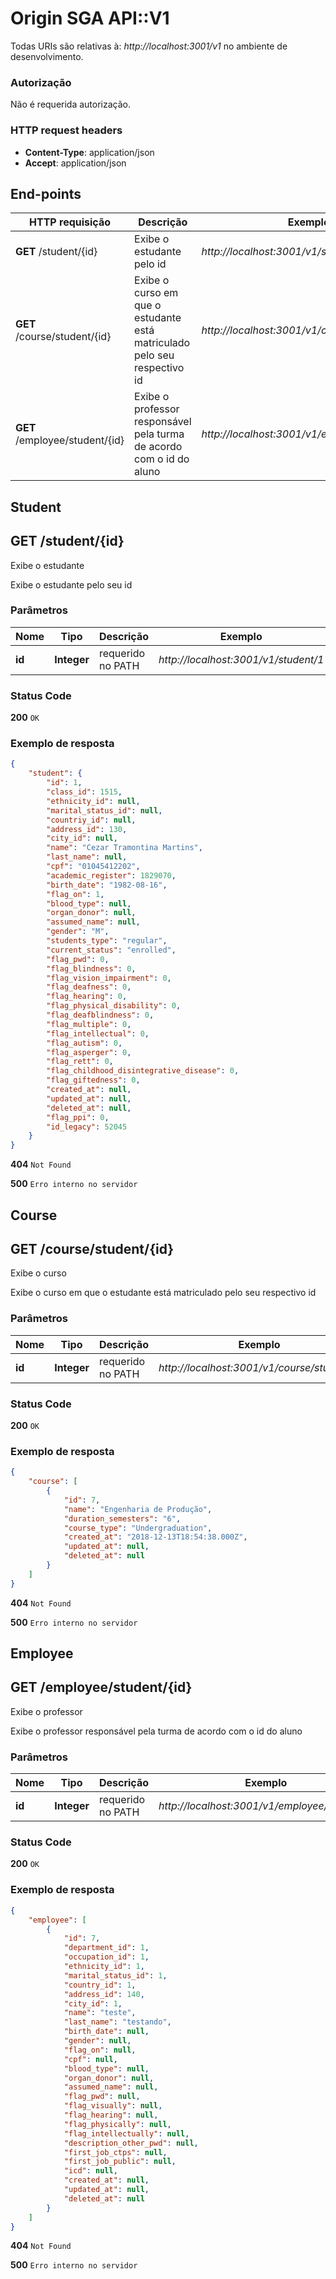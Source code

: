 # Origin SGA API::V1

Todas URIs são relativas à: *http://localhost:3001/v1* no ambiente de desenvolvimento.

### Autorização

Não é requerida autorização.

### HTTP request headers

 - **Content-Type**: application/json
 - **Accept**: application/json

## End-points

HTTP requisição | Descrição | Exemplo
------------- | ------------- | -------------
**GET** /student/{id} | Exibe o estudante pelo id | *http://localhost:3001/v1/student/1*
**GET** /course/student/{id} | Exibe o curso em que o estudante está matriculado pelo seu respectivo id| *http://localhost:3001/v1/course/student/1*
**GET** /employee/student/{id} | Exibe o professor responsável pela turma de acordo com o id do aluno | *http://localhost:3001/v1/employee/student/1*


## Student

**GET** /student/{id}
---
Exibe o estudante

Exibe o estudante pelo seu id

### Parâmetros

Nome | Tipo | Descrição | Exemplo
------------- | ------------- | ------------- | -------------
 **id** | **Integer** | requerido no PATH | *http://localhost:3001/v1/student/1*

### Status Code

**200** ```OK```

### Exemplo de resposta
```json
{
    "student": {
        "id": 1,
        "class_id": 1515,
        "ethnicity_id": null,
        "marital_status_id": null,
        "countriy_id": null,
        "address_id": 130,
        "city_id": null,
        "name": "Cezar Tramontina Martins",
        "last_name": null,
        "cpf": "01045412202",
        "academic_register": 1829070,
        "birth_date": "1982-08-16",
        "flag_on": 1,
        "blood_type": null,
        "organ_donor": null,
        "assumed_name": null,
        "gender": "M",
        "students_type": "regular",
        "current_status": "enrolled",
        "flag_pwd": 0,
        "flag_blindness": 0,
        "flag_vision_impairment": 0,
        "flag_deafness": 0,
        "flag_hearing": 0,
        "flag_physical_disability": 0,
        "flag_deafblindness": 0,
        "flag_multiple": 0,
        "flag_intellectual": 0,
        "flag_autism": 0,
        "flag_asperger": 0,
        "flag_rett": 0,
        "flag_childhood_disintegrative_disease": 0,
        "flag_giftedness": 0,
        "created_at": null,
        "updated_at": null,
        "deleted_at": null,
        "flag_ppi": 0,
        "id_legacy": 52045
    }
}
```
**404** ```Not Found```

**500** ```Erro interno no servidor```

## Course

**GET** /course/student/{id}
---
Exibe o curso

Exibe o curso em que o estudante está matriculado pelo seu respectivo id

### Parâmetros

Nome | Tipo | Descrição | Exemplo
------------- | ------------- | ------------- | -------------
 **id** | **Integer** | requerido no PATH | *http://localhost:3001/v1/course/student/7*

### Status Code

**200** ```OK```

### Exemplo de resposta
```json
{
    "course": [
        {
            "id": 7,
            "name": "Engenharia de Produção",
            "duration_semesters": "6",
            "course_type": "Undergraduation",
            "created_at": "2018-12-13T18:54:38.000Z",
            "updated_at": null,
            "deleted_at": null
        }
    ]
}
```
**404** ```Not Found```

**500** ```Erro interno no servidor```

## Employee

**GET** /employee/student/{id}
---
Exibe o professor

Exibe o professor responsável pela turma de acordo com o id do aluno

### Parâmetros

Nome | Tipo | Descrição | Exemplo
------------- | ------------- | ------------- | -------------
 **id** | **Integer** | requerido no PATH | *http://localhost:3001/v1/employee/student/7*

### Status Code

**200** ```OK```

### Exemplo de resposta
```json
{
    "employee": [
        {
            "id": 7,
            "department_id": 1,
            "occupation_id": 1,
            "ethnicity_id": 1,
            "marital_status_id": 1,
            "country_id": 1,
            "address_id": 140,
            "city_id": 1,
            "name": "teste",
            "last_name": "testando",
            "birth_date": null,
            "gender": null,
            "flag_on": null,
            "cpf": null,
            "blood_type": null,
            "organ_donor": null,
            "assumed_name": null,
            "flag_pwd": null,
            "flag_visually": null,
            "flag_hearing": null,
            "flag_physically": null,
            "flag_intellectually": null,
            "description_other_pwd": null,
            "first_job_ctps": null,
            "first_job_public": null,
            "icd": null,
            "created_at": null,
            "updated_at": null,
            "deleted_at": null
        }
    ]
}
```
**404** ```Not Found```

**500** ```Erro interno no servidor```